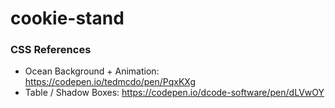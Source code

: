 # cookie-stand

### CSS References
- Ocean Background + Animation: https://codepen.io/tedmcdo/pen/PqxKXg
- Table / Shadow Boxes: https://codepen.io/dcode-software/pen/dLVwOY 